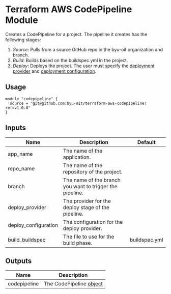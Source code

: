 # Terraform AWS CodePipeline Module

Creates a CodePipeline for a project. The pipeline it creates has the following stages:

1. *Source*: Pulls from a source GitHub repo in the byu-oit organization and branch.
2. *Build*: Builds based on the buildspec.yml in the project.
3. *Deploy*: Deploys the project. The user must specify the [deployment provider](https://docs.aws.amazon.com/codepipeline/latest/userguide/reference-pipeline-structure.html) and [deployment configuration](https://docs.aws.amazon.com/codepipeline/latest/userguide/reference-pipeline-structure.html#action-requirements). 

## Usage
```hcl
module "codepipeline" {
  source = "git@github.com:byu-oit/terraform-aws-codepipeline?ref=v1.0.0"
}
```

## Inputs
| Name | Description | Default |
| --- | --- | --- |
| app_name | The name of the application. |
| repo_name | The name of the repository of the project. |
| branch | The name of the branch you want to trigger the pipeline. |
| deploy_provider | The provider for the deploy stage of the pipeline. |
| deploy_configuration | The configuration for the deploy provider. |
| build_buildspec | The file to use for the build phase. | buildspec.yml |

## Outputs
| Name | Description |
| --- | --- |
| codepipeline | The CodePipeline [object](https://www.terraform.io/docs/providers/aws/r/codepipeline.html#argument-reference) |
